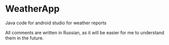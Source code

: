 # WeatherApp
Java code for android studio for weather reports

All comments are written in Russian, as it will be easier for me to understand them in the future.
